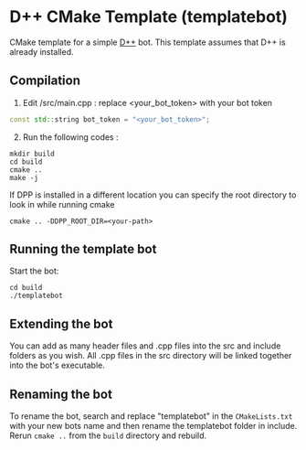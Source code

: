 # D++ CMake Template (templatebot)

CMake template for a simple [D++](https://dpp.dev) bot. This template assumes that D++ is already installed.

## Compilation
1. Edit /src/main.cpp : replace <your_bot_token>  with your bot token

```c++
const std::string bot_token = "<your_bot_token>";
```

2. Run the following codes : 
```shell
mkdir build  
cd build  
cmake ..  
make -j  
````
If DPP is installed in a different location you can specify the root directory to look in while running cmake 

    cmake .. -DDPP_ROOT_DIR=<your-path>

## Running the template bot

Start the bot:

    cd build
    ./templatebot

## Extending the bot

You can add as many header files and .cpp files into the src and include folders as you wish. All .cpp files in the src directory will be linked together into the bot's executable.

## Renaming the bot

To rename the bot, search and replace "templatebot" in the `CMakeLists.txt` with your new bots name and then rename the templatebot folder in include. Rerun `cmake ..` from the `build` directory and rebuild.
